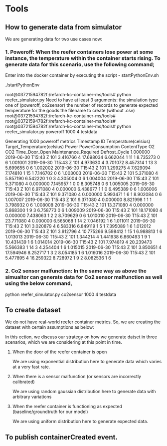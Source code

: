 # Tools


## How to generate data from simulator

We are generating data for two use cases now:

### 1. Poweroff: When the reefer containers lose power at some instance, the temperature within the container starts rising. To generate data for this scenario, use the following command;

 Enter into the docker container by executing the script - startPythonEnv.sh

 ./startPythonEnv 

root@03721594782f:/refarch-kc-container-ms/tools# python reefer_simulator.py 
Need to have at least 3 arguments: 
	the simulation type one of (poweroff, co2sensor)
	the number of records to generate
	expected temperature for the goods
	the filename to create (without .csv)
root@03721594782f:/refarch-kc-container-ms/tools# 
root@03721594782f:/refarch-kc-container-ms/tools# 
root@03721594782f:/refarch-kc-container-ms/tools# python reefer_simulator.py poweroff 1000 4 testdata

Generating  1000  poweroff metrics
                    Timestamp   ID  Temperature(celsius) Target_Temperature(celsius)      Power  PowerConsumption ContentType  O2 CO2  Time_Door_Open Maintenance_Required Defrost_Cycle
1.000000  2019-06-30 T15:43 Z  101              3.416766                           4  17.698034          6.662044           1  11   1        8.735273                    0             6
1.001001  2019-06-30 T15:43 Z  101              4.973630                           4   3.701072          8.457314           1  13   3        5.699655                    0             6
1.002002  2019-06-30 T15:43 Z  101              1.299275                           4   7.629094          7.174810           1  15   1        7.146702                    0             6
1.003003  2019-06-30 T15:43 Z  101              5.371080                           4   5.857190          6.542220           1   0   3        4.305004                    0             6
1.004004  2019-06-30 T15:43 Z  101              5.371080                           4   0.000000          7.145957           1   0   0        8.305748                    0             6
1.005005  2019-06-30 T15:43 Z  101              6.971080                           4   0.000000          6.438677           1   1   0        6.495389                    0             6
1.006006  2019-06-30 T15:43 Z  101              9.371080                           4   0.000000          5.993471           1   6   1        8.902084                    0             6
1.007007  2019-06-30 T15:43 Z  101              9.371080                           4   0.000000          8.821998           1   1   1        3.798932                    0             6
1.008008  2019-06-30 T15:43 Z  101             13.371080                           4   0.000000          5.868300           1   9   3        6.758773                    0             6
1.009009  2019-06-30 T15:43 Z  101             18.171080                           4   0.000000          7.438063           1   2   2        8.709629                    0             6
1.010010  2019-06-30 T15:43 Z  101             23.771080                           4   0.000000          6.565068           1  14   2        7.046192                    1             6
1.011011  2019-06-30 T15:43 Z  101              3.020879                           4   6.583316          6.849119           1   5   1        7.395089                    1             6
1.012012  2019-06-30 T15:43 Z  101              3.912796                           4  10.775266          9.598412           1  15   1        6.988813                    1             6
1.013013  2019-06-30 T15:43 Z  101              1.344214                           4   1.441938          6.860493           1   9   1       10.431439                    1             6
1.014014  2019-06-30 T15:43 Z  101              7.974819                           4  20.239473          5.566383           1  14   3        4.254404                    1             6
1.015015  2019-06-30 T15:43 Z  101              3.850651                           4  17.594946          8.252717           1   3   2        8.054185                    1             6
1.016016  2019-06-30 T15:43 Z  101              5.477895                           4  16.259322          8.728972           1   9   2        8.082536                    1             6


### 2. Co2 sensor malfunction: In the same way as above the simualtor can generate data for Co2 sensor malfunction as well using the below command,

python reefer_simulator.py co2sensor 1000 4 testdata


## To create dataset
We do not have real-world reefer container metrics. So, we are creating the dataset with certain assumptions as below:

In this ection, we discuss our strategy on how we generate datset in three scenarios, which we are considering at this point in time.

1. When the door of the reefer container is open

    We are using exponential distribution here to generate data which varies at a very fast rate.

2. When there is a sensor malfunction (or sensors are incorrectly calibrated)

    We are using random gaussian distribution here to generate data with arbitrary variations

3. When the reefer container is functioning as expected (baseline/groundtruth for our model)

    We are using uniform distribution here to generate expected data.

## To publish containerCreated event. 
